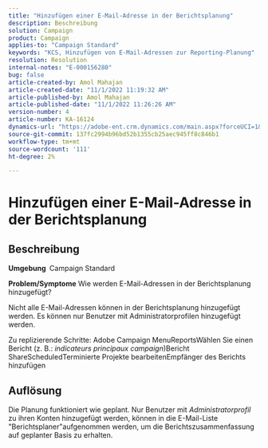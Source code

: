 ```yaml
---
title: "Hinzufügen einer E-Mail-Adresse in der Berichtsplanung"
description: Beschreibung
solution: Campaign
product: Campaign
applies-to: "Campaign Standard"
keywords: "KCS, Hinzufügen von E-Mail-Adressen zur Reporting-Planung"
resolution: Resolution
internal-notes: "E-000156280"
bug: false
article-created-by: Amol Mahajan
article-created-date: "11/1/2022 11:19:32 AM"
article-published-by: Amol Mahajan
article-published-date: "11/1/2022 11:26:26 AM"
version-number: 4
article-number: KA-16124
dynamics-url: "https://adobe-ent.crm.dynamics.com/main.aspx?forceUCI=1&pagetype=entityrecord&etn=knowledgearticle&id=3863ba0a-d759-ed11-9561-6045bd006f95"
source-git-commit: 137fc2994b96bd52b1355cb25aec945ff8c846b1
workflow-type: tm+mt
source-wordcount: '111'
ht-degree: 2%

---
```


# Hinzufügen einer E-Mail-Adresse in der Berichtsplanung

## Beschreibung

<b>Umgebung </b>
Campaign Standard


<b>Problem/Symptome</b>
Wie werden E-Mail-Adressen in der Berichtsplanung hinzugefügt?

Nicht alle E-Mail-Adressen können in der Berichtsplanung hinzugefügt werden. Es können nur Benutzer mit Administratorprofilen hinzugefügt werden.

Zu replizierende Schritte: Adobe Campaign MenuReportsWählen Sie einen Bericht (z. B.: *indicateurs principaux campaign*)Bericht ShareScheduledTerminierte Projekte bearbeitenEmpfänger des Berichts hinzufügen


## Auflösung


Die Planung funktioniert wie geplant. Nur Benutzer mit *Administratorprofil* zu ihren Konten hinzugefügt werden, können in die E-Mail-Liste &quot;Berichtsplaner&quot;aufgenommen werden, um die Berichtszusammenfassung auf geplanter Basis zu erhalten.





